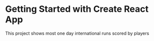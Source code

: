 # Getting Started with Create React App

This project shows most one day international runs scored by players 


